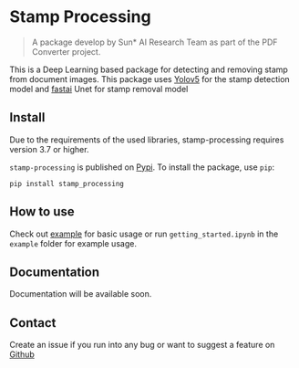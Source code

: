 # Stamp Processing
 > A package develop by Sun* AI Research Team as part of the PDF Converter project. 

 This is a Deep Learning based package for detecting and removing stamp from document images.
 This package uses  [Yolov5](https://github.com/ultralytics/yolov5) for the stamp detection model and [fastai](https://github.com/fastai/fastai) Unet for stamp removal model

 ## Install
 Due to the requirements of the used libraries, stamp-processing requires version 3.7 or higher.

 `stamp-processing` is published on [Pypi](https://pypi.org/project/stamp-processing/). To install the package, use `pip`:

 `pip install stamp_processing`

 ## How to use
 Check out [example](https://github.com/sun-asterisk-research/stamp_processing/blob/master/example/example.md) for basic usage or run  `getting_started.ipynb` in the `example` folder for example usage.

 ## Documentation
 Documentation will be available soon.



 ## Contact 
 Create an issue if you run into any bug or want to suggest a feature on [Github](https://github.com/sun-asterisk-research/stamp_processing)
